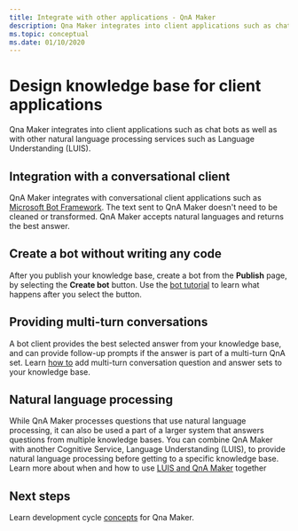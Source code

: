 ```yaml
---
title: Integrate with other applications - QnA Maker
description: Qna Maker integrates into client applications such as chat bots as well as with other natural language processing services such as Language Understanding (LUIS).
ms.topic: conceptual
ms.date: 01/10/2020
---
```


# Design knowledge base for client applications

Qna Maker integrates into client applications such as chat bots as well as with other natural language processing services such as Language Understanding (LUIS).

## Integration with a conversational client

QnA Maker integrates with conversational client applications such as [Microsoft Bot Framework](https://dev.botframework.com/). The text sent to QnA Maker doesn't need to be cleaned or transformed. QnA Maker accepts natural languages and returns the best answer.

## Create a bot without writing any code

After you publish your knowledge base, create a bot from the **Publish** page, by selecting the **Create bot** button. Use the [bot tutorial](../tutorials/create-qna-bot.md) to learn what happens after you select the button.

## Providing multi-turn conversations

A bot client provides the best selected answer from your knowledge base, and can provide follow-up prompts if the answer is part of a multi-turn QnA set. Learn [how to](../how-to/multiturn-conversation.md) add multi-turn conversation question and answer sets to your knowledge base.

## Natural language processing

While QnA Maker processes questions that use natural language processing, it can also be used a part of a larger system that answers questions from multiple knowledge bases. You can combine QnA Maker with another Cognitive Service, Language Understanding (LUIS), to provide natural language processing before getting to a specific knowledge base. Learn more about when and how to use [LUIS and QnA Maker](../../luis/choose-natural-language-processing-service?toc=/azure/cognitive-services/qnamaker/toc.json) together

## Next steps

Learn development cycle [concepts](development-lifecycle-knowledge-base.md) for Qna Maker.